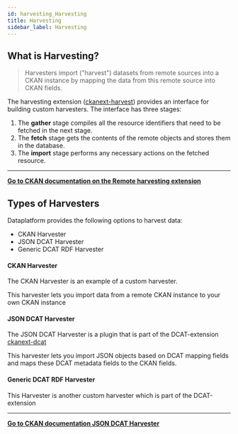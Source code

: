 ```yaml
---
id: harvesting_Harvesting
title: Harvesting
sidebar_label: Harvesting
---
```


## What is Harvesting?

> Harvesters import ("harvest") datasets from remote sources into a CKAN instance by mapping the data from this remote source into CKAN fields. 

The harvesting extension ([ckanext-harvest](https://github.com/ckan/ckanext-harvest)) provides an interface for building custom harvesters. The interface has three stages:

1. The **gather** stage compiles all the resource identifiers that need to be fetched in the next stage.
2. The **fetch** stage gets the contents of the remote objects and stores them in the database.
3. The **import** stage performs any necessary actions on the fetched resource.
---

**<a href="https://github.com/ckan/ckanext-harvest" target="_blank">Go to CKAN documentation on the Remote harvesting extension</a>**

## Types of Harvesters

Dataplatform provides the following options to harvest data:
* CKAN Harvester
* JSON DCAT Harvester
* Generic DCAT RDF Harvester

#### CKAN Harvester
The CKAN Harvester is an example of a custom harvester. 

This harvester lets you import data from a remote CKAN instance to your own CKAN instance

#### JSON DCAT Harvester
    
The JSON DCAT Harvester is a plugin that is part of the DCAT-extension  <a href="https://github.com/ckan/ckanext-dcat" target="_blank">ckanext-dcat</a>

This harvester lets you import JSON objects based on DCAT mapping fields and maps these DCAT metadata fields to the CKAN fields.

#### Generic DCAT RDF Harvester

This Harvester is another custom harvester which is part of the DCAT-extension

---

**<a href="https://github.com/ckan/ckanext-dcat#json-dcat-harvester" target="_blank">Go to CKAN documentation JSON DCAT Harvester</a>**

